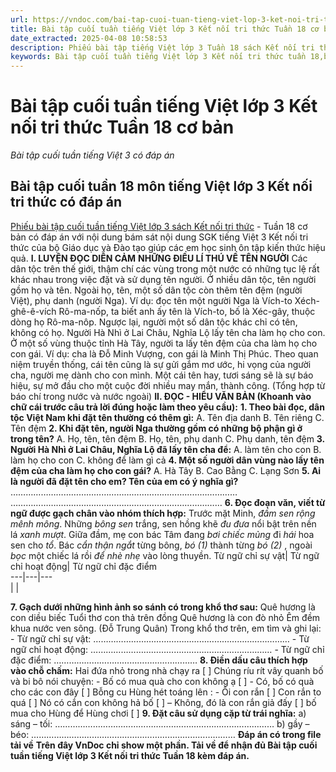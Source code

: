 ```yaml
---
url: https://vndoc.com/bai-tap-cuoi-tuan-tieng-viet-lop-3-ket-noi-tri-thuc-tuan-18-co-ban-312525
title: Bài tập cuối tuần tiếng Việt lớp 3 Kết nối tri thức Tuần 18 cơ bản - Bài tập cuối tuần tiếng Việt 3 có đáp án - VnDoc.com
date_extracted: 2025-04-08 10:58:53
description: Phiếu bài tập tiếng Việt lớp 3 Tuần 18 sách Kết nối tri thức có đáp án bao gồm nhiều dạng bài tập tiếng Việt 3 cơ bản khác nhau giúp các em ôn tập hiệu quả.
keywords: Bài tập cuối tuần tiếng Việt lớp 3 Kết nối tri thức tuần 18,bài tập cuối tuần tiếng việt 3 tuần 18,bài tập cuối tuần môn tiếng việt lớp 3 kết nối tri thức tuần 18,bài tập cuối tuần tiếng việt lớp 3 sách kết nối tri thức tuần 18,bài tập cuối tuần 18 môn tiếng việt lớp 3 kết nối tri thức,bài tập cuối tuần 18 tiếng việt 3 kết nối tri thức,bài tập tiếng việt lớp 3 tuần 18,phiếu bài tập tiếng việt lớp 3 tuần 18,đề tiếng việt lớp 3 tuần 18
---
```


# Bài tập cuối tuần tiếng Việt lớp 3 Kết nối tri thức Tuần 18 cơ bản
 _Bài tập cuối tuần tiếng Việt 3 có đáp án_
## Bài tập cuối tuần 18 môn tiếng Việt lớp 3 Kết nối tri thức có đáp án
[Phiếu bài tập cuối tuần tiếng Việt lớp 3 sách Kết nối tri thức](<https://vndoc.com/de-kiem-tra-cuoi-tuan-tieng-viet3>) \- Tuần 18 cơ bản có đáp án với nội dung bám sát nội dung SGK tiếng Việt 3 Kết nối tri thức của bộ Giáo dục và Đào tạo giúp các em học sinh ôn tập kiến thức hiệu quả.
**I. LUYỆN ĐỌC DIỄN CẢM**
**NHỮNG ĐIỀU LÍ THÚ VỀ TÊN NGƯỜI**
Các dân tộc trên thế giới, thậm chí các vùng trong một nước có những tục lệ rất khác nhau trong việc đặt và sử dụng tên người.
Ở nhiều dân tộc, tên người gồm họ và tên. Ngoài họ, tên, một số dân tộc còn thêm tên đệm \(người Việt\), phụ danh \(người Nga\). Ví dụ: đọc tên một người Nga là Vích-to Xéch-ghê-ê-vích Rô-ma-nốp, ta biết anh ấy tên là Vích-to, bố là Xéc-gây, thuộc dòng họ Rô-ma-nôp.
Ngược lại, người một số dân tộc khác chỉ có tên, không có họ. Người Hà Nhì ở Lai Châu, Nghĩa Lộ lấy tên cha làm họ cho con. Ở một số vùng thuộc tỉnh Hà Tây, người ta lấy tên đệm của cha làm họ cho con gái. Ví dụ: cha là Đỗ Minh Vượng, con gái là Minh Thị Phúc.
Theo quan niệm truyền thống, cái tên cũng là sự gửi gắm mơ ước, hi vọng của người cha, người mẹ dành cho con mình. Một cái tên hay, tươi sáng sẽ là sự báo hiệu, sự mở đầu cho một cuộc đời nhiều may mắn, thành công.
\(Tổng hợp từ báo chí trong nước và nước ngoài\)
**II. ĐỌC - HIỂU VĂN BẢN \(Khoanh vào chữ cái trước câu trả lời đúng hoặc làm theo yêu cầu\):**
**1\. Theo bài đọc, dân tộc Việt Nam khi đặt tên thường có thêm gì:**
A. Tên địa danh
B. Tên riêng
C. Tên đệm
**2\. Khi đặt tên, người Nga thường gồm có những bộ phận gì ở trong tên?**
A. Họ, tên, tên đệm
B. Họ, tên, phụ danh
C. Phụ danh, tên đệm
**3\. Người Hà Nhì ở Lai Châu, Nghĩa Lộ đã lấy tên cha để:**
A. làm tên cho con
B. làm họ cho con
C. không để làm gì cả
**4\. Một số người dân vùng nào lấy tên đệm của cha làm họ cho con gái?**
A. Hà Tây
B. Cao Bằng
C. Lạng Sơn
**5\. Ai là người đã đặt tên cho em? Tên của em có ý nghĩa gì?**
………………………………………………………………………………
…………………………………………………………………………
**6\. Đọc đoạn văn, viết từ ngữ được gạch chân vào nhóm thích hợp:**
Trước mặt Minh, _đầm sen_ _rộng_ _mênh mông_. Những _bông sen_ trắng, sen hồng khẽ _đu đưa_ nổi bật trên nền lá _xanh mượt_. Giữa đầm, mẹ con bác Tâm đang _bơi_ _chiếc mủng_ đi _hái_ hoa sen cho _tổ_. Bác _cẩn thận_ _ngắt_ từng bông, _bó_ _\(1\)_ thành từng _bó_ _\(2\)_ , ngoài _bọc_ một chiếc lá rồi _để_ _nhè nhẹ_ vào lòng thuyền.
Từ ngữ chỉ sự vật| Từ ngữ chỉ hoạt động| Từ ngữ chỉ đặc điểm  
---|---|---  
| |   
  
**7\. Gạch dưới những hình ảnh so sánh có trong khổ thơ sau:**
Quê hương là con diều biếc
Tuổi thơ con thả trên đồng
Quê hương là con đò nhỏ
Êm đềm khua nước ven sông.
\(Đỗ Trung Quân\)
Trong khổ thơ trên, em tìm và ghi lại:
\- Từ ngữ chỉ sự vật: ……………………………………………………………………
\- Từ ngữ chỉ hoạt động: ………………………………………………………………
\- Từ ngữ chỉ đặc điểm: …………………………………………………
**8\. Điền dấu câu thích hợp vào chỗ chấm:**
Hai đứa nhỏ trong nhà chạy ra \[ \] Chúng ríu rít vây quanh bố và bi bô nói chuyện:
\- Bố có mua quà cho con không ạ \[ \]
\- Có, bố có quà cho các con đây \[ \]
Bỗng cu Hùng hét toáng lên :
\- Ôi con rắn \[ \] Con rắn to quá \[ \] Nó có cắn con không hả bố \[ \]
– Không, đó là con rắn giả đấy \[ \] bố mua cho Hùng để Hùng chơi \[ \]
**9\. Đặt câu sử dụng cặp từ trái nghĩa:**
a\) sáng – tối: ……………………………………………………………………………
b\) gầy – béo: ………………………………………………………………………
**Đáp án có trong file tải về**
**Trên đây VnDoc chỉ show một phần. Tải về để nhận đủ Bài tập cuối tuần tiếng Việt lớp 3 Kết nối tri thức Tuần 18 kèm đáp án.**
